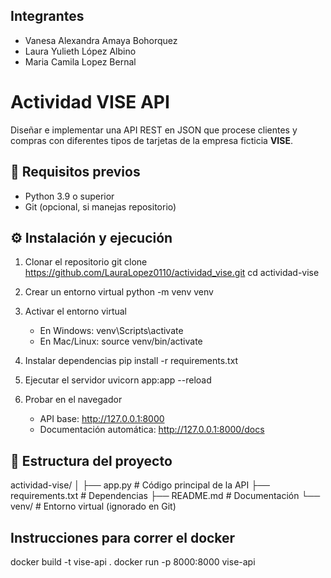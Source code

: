 ## Integrantes

- Vanesa Alexandra Amaya Bohorquez
- Laura Yulieth López Albino
- Maria Camila Lopez Bernal

# Actividad VISE API

Diseñar e implementar una API REST en JSON que procese clientes y compras con diferentes tipos de tarjetas de la empresa ficticia **VISE**.

## 🚀 Requisitos previos
- Python 3.9 o superior
- Git (opcional, si manejas repositorio)

## ⚙️ Instalación y ejecución

1. Clonar el repositorio
   git clone https://github.com/LauraLopez0110/actividad_vise.git
   cd actividad-vise

2. Crear un entorno virtual
   python -m venv venv

3. Activar el entorno virtual
   - En Windows:
     venv\Scripts\activate
   - En Mac/Linux:
     source venv/bin/activate

4. Instalar dependencias
   pip install -r requirements.txt

5. Ejecutar el servidor
   uvicorn app:app --reload

6. Probar en el navegador
   - API base: http://127.0.0.1:8000
   - Documentación automática: http://127.0.0.1:8000/docs


## 📌 Estructura del proyecto
actividad-vise/
│
├── app.py             # Código principal de la API
├── requirements.txt   # Dependencias
├── README.md          # Documentación
└── venv/              # Entorno virtual (ignorado en Git)


## Instrucciones para correr el docker

docker build -t vise-api .
docker run -p 8000:8000 vise-api